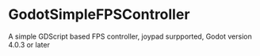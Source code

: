 # GodotSimpleFPSController
A simple GDScript based FPS controller, joypad surpported, Godot version 4.0.3 or later
